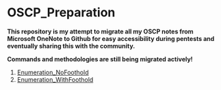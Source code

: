 # OSCP_Preparation

**This repository is my attempt to migrate all my OSCP notes from Microsoft OneNote to Github for easy accessibility during pentests and eventually sharing this with the community.**

**Commands and methodologies are still being migrated actively!**

1. [Enumeration_NoFoothold](https://github.com/DarioBeneventi/OSCP_Preparation/blob/main/Enumeration_NoFoothold/README.md)
2. [Enumeration_WithFoothold](https://github.com/DarioBeneventi/OSCP_Preparation/blob/main/Enumeration_WithFoothold/README.md)
